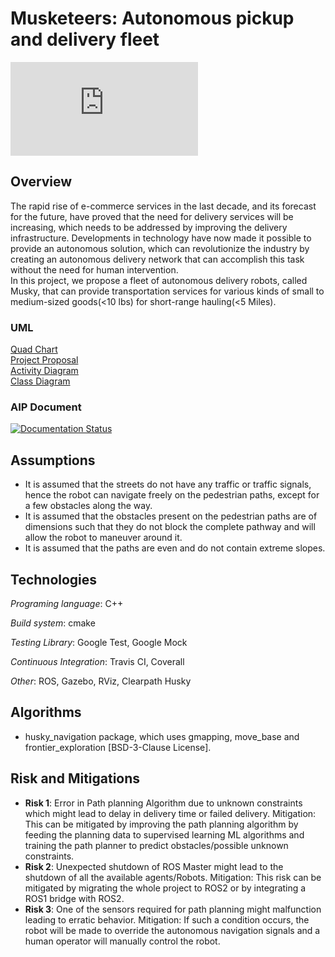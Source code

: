 # Musketeers: Autonomous pickup and delivery fleet

[![GitHub license](https://badgen.net/github/license/Naereen/Strapdown.js)](LICENSE.md)

## Overview
The rapid rise of e-commerce services in the last decade, and its forecast for the future, have proved that the need for delivery services will be increasing, which needs to be addressed by improving the delivery infrastructure. Developments in technology have now made it possible to provide an autonomous solution, which can revolutionize the industry by
creating an autonomous delivery network that can accomplish
this task without the need for human intervention. \
In this project, we propose a fleet of autonomous delivery
robots, called Musky, that can provide transportation services
for various kinds of small to medium-sized goods(<10 lbs)
for short-range hauling(<5 Miles).

### UML
[Quad Chart](https://drive.google.com/file/d/112d7ZOfGakJW6sQtDZE99uixeMIY7aPG/view?usp=sharing) \
[Project Proposal](https://drive.google.com/file/d/1M1FodIeb_yLv4JwdbofX3ztwyTm6bGPM/view?usp=sharing) \
[Activity Diagram](https://drive.google.com/file/d/1Tu6yAAuHe9edw5sUqZ6b6rdyhWe9690b/view?usp=sharing) \
[Class Diagram](https://drive.google.com/file/d/1F0wCk2moPsRFCpEKdf5eaZrsnagD0Mt8/view?usp=sharing)


### AIP Document 
[![Documentation Status](https://readthedocs.org/projects/ansicolortags/badge/?version=latest)](https://docs.google.com/spreadsheets/d/1ULTNvGetic1YF69uuCX7t-CtU-yicrW0z6M5p8Y3zxk/edit?usp=sharing)

## Assumptions
* It is assumed that the streets do not have any
traffic or traffic signals, hence the robot can navigate freely
on the pedestrian paths, except for a few obstacles along the
way.
* It is assumed that the obstacles present on the
pedestrian paths are of dimensions such that they do not block
the complete pathway and will allow the robot to maneuver
around it.
* It is assumed that the paths are even and do
not contain extreme slopes.

## Technologies
*Programing language*: C++

*Build system*: cmake

*Testing Library*: Google Test, Google Mock

*Continuous Integration*: Travis CI, Coverall

*Other*: ROS, Gazebo, RViz, Clearpath Husky

## Algorithms

- husky_navigation package, which uses gmapping, move_base and frontier_exploration [BSD-3-Clause License].

## Risk and Mitigations

- **Risk 1**: Error in Path planning Algorithm due to unknown
constraints which might lead to delay in delivery time or failed delivery.
Mitigation: This can be mitigated by improving the path
planning algorithm by feeding the planning data to supervised
learning ML algorithms and training the path planner to predict
obstacles/possible unknown constraints.
- **Risk 2**: Unexpected shutdown of ROS Master might lead to
the shutdown of all the available agents/Robots.
Mitigation: This risk can be mitigated by migrating the whole
project to ROS2 or by integrating a ROS1 bridge with ROS2.
- **Risk 3**: One of the sensors required for path planning might
malfunction leading to erratic behavior.
Mitigation: If such a condition occurs, the robot will be made
to override the autonomous navigation signals and a human
operator will manually control the robot.
